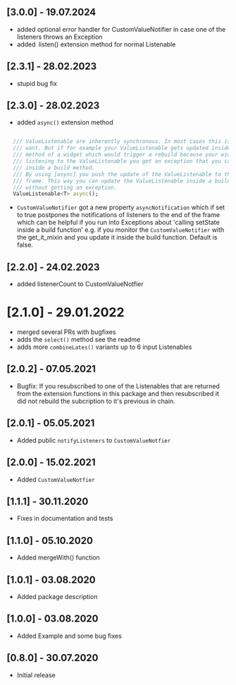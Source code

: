 ## [3.0.0] - 19.07.2024
* added optional error handler for CustomValueNotifier in case one of the listeners throws an Exception
* added` `listen() extension method for normal Listenable
## [2.3.1] - 28.02.2023

* stupid bug fix
## [2.3.0] - 28.02.2023
* added `async()` extension method

```dart

  /// ValueListenable are inherently synchronous. In most cases this is what you
  /// want. But if for example your ValueListenable gets updated inside a build
  /// method of a widget which would trigger a rebuild because your widgets is
  /// listening to the ValueListenable you get an exception that you called setState
  /// inside a build method.
  /// By using [async] you push the update of the ValueListenable to the next
  /// frame. This way you can update the ValueListenable inside a build method
  /// without getting an exception.
  ValueListenable<T> async();
```
* `CustomValueNotifier` got a new property `asyncNotification` which if set to true postpones the notifications of listeners to the end of the frame which can be helpful if you run into Exceptions about 'calling setState inside a build function' e.g. if you monitor the `CustomValueNotifier` with the get_it_mixin and you update it inside the build function. Default is false.

## [2.2.0] - 24.02.2023

* added listenerCount to CustomValueNotfier

# [2.1.0] - 29.01.2022

* merged several PRs with bugfixes
* adds the `select()` method see the readme
* adds more `combineLates()` variants up to 6 input Listenables
## [2.0.2] - 07.05.2021

* Bugfix: If you resubscribed to one of the Listenables that are returned from the extension functions in this package and then resubscribed it did not rebuild the subcription to it's previous in chain.

## [2.0.1] - 05.05.2021

* Added public `notifyListeners` to `CustomValueNotfier` 

## [2.0.0] - 15.02.2021

* Added `CustomValueNotfier` 
## [1.1.1] - 30.11.2020

* Fixes in documentation and tests 
## [1.1.0] - 05.10.2020

* Added mergeWith() function

## [1.0.1] - 03.08.2020

* Added package description

## [1.0.0] - 03.08.2020

* Added Example and some bug fixes

## [0.8.0] - 30.07.2020

* Initial release
